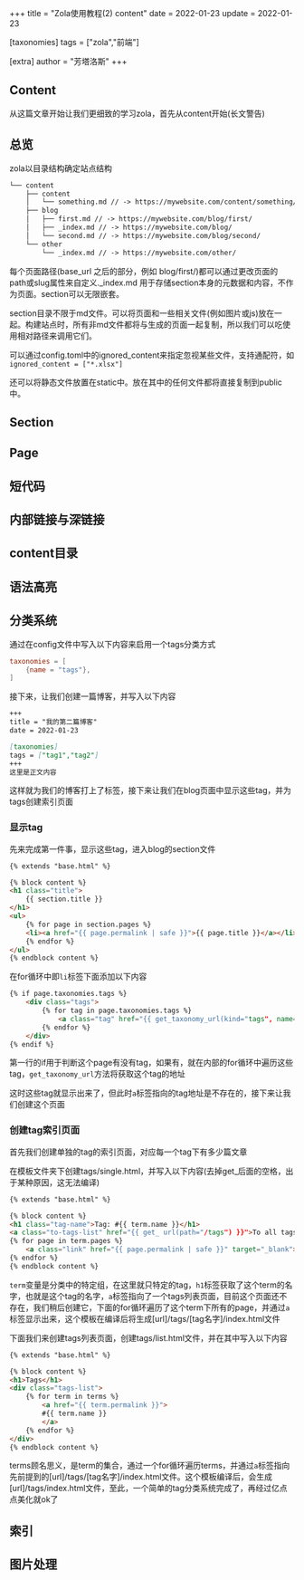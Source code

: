 +++
title = "Zola使用教程(2) content"
date = 2022-01-23
update = 2022-01-23

[taxonomies]
tags = ["zola","前端"]

[extra]
author = "芳塔洛斯"
+++

## Content

从这篇文章开始让我们更细致的学习zola，首先从content开始(长文警告)

## 总览
zola以目录结构确定站点结构

```txt
└── content
    ├── content
    │   └── something.md // -> https://mywebsite.com/content/something/
    ├── blog
    │   ├── first.md // -> https://mywebsite.com/blog/first/
    │   ├── _index.md // -> https://mywebsite.com/blog/
    │   └── second.md // -> https://mywebsite.com/blog/second/
    └── other
        └── _index.md // -> https://mywebsite.com/other/
```

每个页面路径(base_url 之后的部分，例如 blog/first/)都可以通过更改页面的path或slug属性来自定义._index.md 用于存储section本身的元数据和内容，不作为页面。section可以无限嵌套。

section目录不限于md文件。可以将页面和一些相关文件(例如图片或js)放在一起。构建站点时，所有非md文件都将与生成的页面一起复制，所以我们可以吃使用相对路径来调用它们。

可以通过config.toml中的ignored_content来指定忽视某些文件，支持通配符，如`ignored_content = ["*.xlsx"]`

还可以将静态文件放置在static中。放在其中的任何文件都将直接复制到public中。

## Section

## Page

## 短代码

## 内部链接与深链接

## content目录

## 语法高亮

## 分类系统
通过在config文件中写入以下内容来启用一个tags分类方式
```toml
taxonomies = [
    {name = "tags"},
]
```
接下来，让我们创建一篇博客，并写入以下内容
```md
+++
title = "我的第二篇博客"
date = 2022-01-23

[taxonomies]
tags = ["tag1","tag2"]
+++
这里是正文内容
```
这样就为我们的博客打上了标签，接下来让我们在blog页面中显示这些tag，并为tags创建索引页面

### 显示tag
先来完成第一件事，显示这些tag，进入blog的section文件

```html
{% extends "base.html" %}

{% block content %}
<h1 class="title">
    {{ section.title }}
</h1>
<ul>
    {% for page in section.pages %}
    <li><a href="{{ page.permalink | safe }}">{{ page.title }}</a></li>
    {% endfor %}
</ul>
{% endblock content %}
```

在for循环中即`li`标签下面添加以下内容

```html
{% if page.taxonomies.tags %}
    <div class="tags">
        {% for tag in page.taxonomies.tags %}
            <a class="tag" href="{{ get_taxonomy_url(kind="tags", name=tag) | safe }}">#{{ tag }}</a>
        {% endfor %}
    </div>
{% endif %}
```

第一行的if用于判断这个page有没有tag，如果有，就在内部的for循环中遍历这些tag，`get_taxonomy_url`方法将获取这个tag的地址

这时这些tag就显示出来了，但此时`a`标签指向的tag地址是不存在的，接下来让我们创建这个页面

### 创建tag索引页面
首先我们创建单独的tag的索引页面，对应每一个tag下有多少篇文章

在模板文件夹下创建tags/single.html，并写入以下内容(去掉get_后面的空格，出于某种原因，这无法编译)

```html
{% extends "base.html" %}

{% block content %}
<h1 class="tag-name">Tag: #{{ term.name }}</h1>
<a class="to-tags-list" href="{{ get_ url(path="/tags") }}">To all tags</a>
{% for page in term.pages %}
    <a class="link" href="{{ page.permalink | safe }}" target="_blank">{{ page.title }}</a>
{% endfor %}
{% endblock content %}
```

`term`变量是分类中的特定组，在这里就只特定的tag，`h1`标签获取了这个term的名字，也就是这个tag的名字，`a`标签指向了一个tags列表页面，目前这个页面还不存在，我们稍后创建它，下面的for循环遍历了这个term下所有的page，并通过`a`标签显示出来，这个模板在编译后将生成[url]/tags/[tag名字]/index.html文件

下面我们来创建tags列表页面，创建tags/list.html文件，并在其中写入以下内容

```html
{% extends "base.html" %}

{% block content %}
<h1>Tags</h1>
<div class="tags-list">
    {% for term in terms %}
        <a href="{{ term.permalink }}">
        #{{ term.name }}
        </a>
    {% endfor %}
</div>
{% endblock content %}
```

terms顾名思义，是term的集合，通过一个for循环遍历terms，并通过`a`标签指向先前提到的[url]/tags/[tag名字]/index.html文件。这个模板编译后，会生成[url]/tags/index.html文件，至此，一个简单的tag分类系统完成了，再经过亿点点美化就ok了

## 索引

## 图片处理